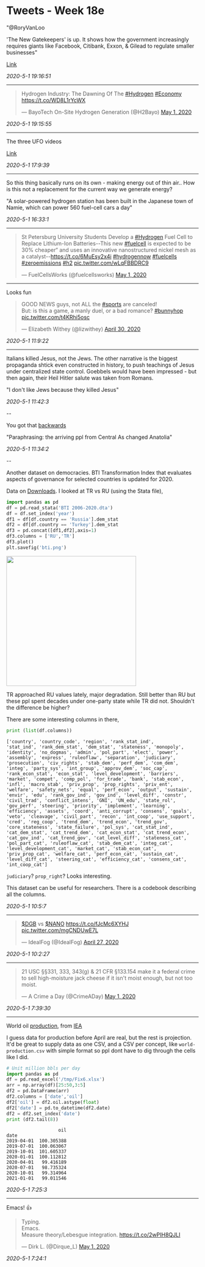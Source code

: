 # Tweets - Week 18e

"@RoryVanLoo

'The New Gatekeepers' is up. It shows how the government increasingly
requires giants like Facebook, Citibank, Exxon, & Gilead to regulate
smaller businesses"

[Link](https://mobile.twitter.com/RoryVanLoo/status/1255853230409625601)

*2020-5-1 19:16:51*

---

<blockquote class="twitter-tweet"><p lang="en" dir="ltr">Hydrogen Industry: The Dawning Of The <a href="https://twitter.com/hashtag/Hydrogen?src=hash&amp;ref_src=twsrc%5Etfw">#Hydrogen</a> <a href="https://twitter.com/hashtag/Economy?src=hash&amp;ref_src=twsrc%5Etfw">#Economy</a> <a href="https://t.co/WD8L1rYcWX">https://t.co/WD8L1rYcWX</a></p>&mdash; BayoTech On-Site Hydrogen Generation (@H2Bayo) <a href="https://twitter.com/H2Bayo/status/1256192516094939136?ref_src=twsrc%5Etfw">May 1, 2020</a></blockquote> <script async src="https://platform.twitter.com/widgets.js" charset="utf-8"></script>

*2020-5-1 19:15:55*

---

The three UFO videos

[Link](https://youtu.be/Q7jcBGLIpus)

*2020-5-1 17:9:39*

---

So this thing basically runs on its own - making energy out of thin
air.. How is this not a replacement for the current way we generate
energy?

"A solar-powered hydrogen station has been built in the Japanese town
of Namie, which can power 560 fuel-cell cars a day"

*2020-5-1 16:33:1*

---

<blockquote class="twitter-tweet"><p lang="en" dir="ltr">St Petersburg University Students Develop a <a href="https://twitter.com/hashtag/Hydrogen?src=hash&amp;ref_src=twsrc%5Etfw">#Hydrogen</a> Fuel Cell to Replace Lithium-Ion Batteries--This new <a href="https://twitter.com/hashtag/fuelcell?src=hash&amp;ref_src=twsrc%5Etfw">#fuelcell</a> is expected to be 30% cheaper“ and uses an innovative nanostructured nickel mesh as a catalyst--<a href="https://t.co/6MuEsy2x4i">https://t.co/6MuEsy2x4i</a> <a href="https://twitter.com/hashtag/hydrogennow?src=hash&amp;ref_src=twsrc%5Etfw">#hydrogennow</a> <a href="https://twitter.com/hashtag/fuelcells?src=hash&amp;ref_src=twsrc%5Etfw">#fuelcells</a> <a href="https://twitter.com/hashtag/zeroemissions?src=hash&amp;ref_src=twsrc%5Etfw">#zeroemissions</a> <a href="https://twitter.com/hashtag/h2?src=hash&amp;ref_src=twsrc%5Etfw">#h2</a> <a href="https://t.co/wLqFBBDRC9">pic.twitter.com/wLqFBBDRC9</a></p>&mdash; FuelCellsWorks (@fuelcellsworks) <a href="https://twitter.com/fuelcellsworks/status/1256199864578453511?ref_src=twsrc%5Etfw">May 1, 2020</a></blockquote> <script async src="https://platform.twitter.com/widgets.js" charset="utf-8"></script>

---

Looks fun

<blockquote class="twitter-tweet"><p lang="en" dir="ltr">GOOD NEWS guys, not ALL the <a href="https://twitter.com/hashtag/sports?src=hash&amp;ref_src=twsrc%5Etfw">#sports</a> are canceled!<br>But: is this a game, a manly duel, or a bad romance? <a href="https://twitter.com/hashtag/bunnyhop?src=hash&amp;ref_src=twsrc%5Etfw">#bunnyhop</a> <a href="https://t.co/t4KRhi5osc">pic.twitter.com/t4KRhi5osc</a></p>&mdash; Elizabeth Withey (@lizwithey) <a href="https://twitter.com/lizwithey/status/1255726551154360320?ref_src=twsrc%5Etfw">April 30, 2020</a></blockquote> <script async src="https://platform.twitter.com/widgets.js" charset="utf-8"></script>

*2020-5-1 11:9:22*

---

Italians killed Jesus, not the Jews. The other narrative is the
biggest propaganda shtick even constructed in history, to push
teachings of Jesus under centralized state control. Goebbels would
have been impressed - but then again, their Heil Hitler salute was
taken from Romans.

"I don't like Jews because they killed Jesus"

*2020-5-1 11:42:3*

--

You got that [backwards](https://muratk3n.github.io/thirdwave/en/2020/05/roman-anatolia.html)

"Paraphrasing: the arriving ppl from Central As changed Anatolia"

*2020-5-1 11:34:2*

--

Another dataset on democracies. BTI Transformation Index that
evaluates aspects of governance for selected countries is updated for
2020.

Data on [Downloads](https://www.bti-project.org/en/meta/downloads.html).  I
looked at TR vs RU (using the Stata file),

```python
import pandas as pd
df = pd.read_stata('BTI 2006-2020.dta')
df = df.set_index('year')
df1 = df[df.country == 'Russia'].dem_stat
df2 = df[df.country == 'Turkey'].dem_stat
df3 = pd.concat([df1,df2],axis=1)
df3.columns = ['RU','TR']
df3.plot()
plt.savefig('bti.png')
```

<img width="340"  src="https://pbs.twimg.com/media/EW6oGScWoAEtRYN?format=png&name=small"/>

TR approached RU values lately, major degradation. Still better than
RU but these ppl spent decades under one-party state while TR did
not. Shouldn't the difference be higher?

There are some interesting columns in there,

```python
print (list(df.columns))
```

```text
['country', 'country_code', 'region', 'rank_stat_ind',
'stat_ind', 'rank_dem_stat', 'dem_stat', 'stateness', 'monopoly',
'identity', 'no_dogmas', 'admin', 'pol_part', 'elect', 'power',
'assembly', 'express', 'ruleoflaw', 'separation', 'judiciary',
'prosecution', 'civ_rights', 'stab_dem', 'perf_dem', 'com_dem',
'integ', 'party_sys', 'int_group', 'approv_dem', 'soc_cap',
'rank_econ_stat', 'econ_stat', 'level_development', 'barriers',
'market', 'compet', 'comp_pol', 'for_trade', 'bank', 'stab_econ',
'infl', 'macro_stab', 'priv_prop', 'prop_rights', 'priv_ent',
'welfare', 'safety_nets', 'equal', 'perf_econ', 'output', 'sustain',
'envir', 'edu', 'rank_gov_ind', 'gov_ind', 'level_diff', 'constr',
'civil_trad', 'conflict_intens', 'GNI', 'UN_edu', 'state_rol',
'gov_perf', 'steering', 'priority', 'implement', 'learning',
'efficiency', 'assets', 'coord', 'anti_corrupt', 'consens', 'goals',
'veto', 'cleavage', 'civil_part', 'recon', 'int_coop', 'use_support',
'cred', 'reg_coop', 'trend_dem', 'trend_econ', 'trend_gov',
'core_stateness', 'state_failure', 'pol_sys', 'cat_stat_ind',
'cat_dem_stat', 'cat_trend_dem', 'cat_econ_stat', 'cat_trend_econ',
'cat_gov_ind', 'cat_trend_gov', 'cat_level_diff', 'stateness_cat',
'pol_part_cat', 'ruleoflaw_cat', 'stab_dem_cat', 'integ_cat',
'level_development_cat', 'market_cat', 'stab_econ_cat',
'priv_prop_cat', 'welfare_cat', 'perf_econ_cat', 'sustain_cat',
'level_diff_cat', 'steering_cat', 'efficiency_cat', 'consens_cat',
'int_coop_cat']
```

`judiciary`? `prop_right`? Looks interesting. 

This dataset can be useful for researchers. There is a codebook
describing all the columns.

*2020-5-1 10:5:7*

---

<blockquote class="twitter-tweet"><p lang="de" dir="ltr"><a href="https://twitter.com/search?q=%24DGB&amp;src=ctag&amp;ref_src=twsrc%5Etfw">$DGB</a> vs <a href="https://twitter.com/search?q=%24NANO&amp;src=ctag&amp;ref_src=twsrc%5Etfw">$NANO</a> <a href="https://t.co/fJcMc6XYHJ">https://t.co/fJcMc6XYHJ</a> <a href="https://t.co/mgCNDUwE7L">pic.twitter.com/mgCNDUwE7L</a></p>&mdash; IdealFog (@IdealFog) <a href="https://twitter.com/IdealFog/status/1254815512715919365?ref_src=twsrc%5Etfw">April 27, 2020</a></blockquote> <script async src="https://platform.twitter.com/widgets.js" charset="utf-8"></script>

*2020-5-1 10:2:27*

---

<blockquote class="twitter-tweet"><p lang="en" dir="ltr">21 USC §§331, 333, 343(g) &amp; 21 CFR §133.154 make it a federal crime to sell high-moisture jack cheese if it isn&#39;t moist enough, but not too moist.</p>&mdash; A Crime a Day (@CrimeADay) <a href="https://twitter.com/CrimeADay/status/1256061343167176705?ref_src=twsrc%5Etfw">May 1, 2020</a></blockquote> <script async src="https://platform.twitter.com/widgets.js" charset="utf-8"></script>

*2020-5-1 7:39:30*

---

World oil [production](https://www.eia.gov/outlooks/steo/xls/Fig6.xlsx), from [IEA](https://www.eia.gov/outlooks/steo/data.php) 

I guess data for production before April are real, but the rest is
projection. It'd be great to supply data as one CSV, and a CSV per
concept, like `world-production.csv` with simple format so ppl dont
have to dig through the cells like I did.

```python
# Unit million bbls per day
import pandas as pd
df = pd.read_excel('/tmp/Fix6.xlsx')
arr = np.array(df)[25:50,3:5]
df2 = pd.DataFrame(arr)
df2.columns = ['date','oil']
df2['oil'] = df2.oil.astype(float)
df2['date'] = pd.to_datetime(df2.date)
df2 = df2.set_index('date')
print (df2.tail(8))
```

```text
                   oil
date                  
2019-04-01  100.305388
2019-07-01  100.063067
2019-10-01  101.605337
2020-01-01  100.112812
2020-04-01   99.416189
2020-07-01   98.735324
2020-10-01   99.314964
2021-01-01   99.011546
```

*2020-5-1 7:25:3*

---

Emacs! 👍

<blockquote class="twitter-tweet"><p lang="en" dir="ltr">Typing.<br>Emacs.<br>Measure theory/Lebesgue integration. <a href="https://t.co/2wPIH8QJLI">https://t.co/2wPIH8QJLI</a></p>&mdash; Dirk L. (@Dirque_L) <a href="https://twitter.com/Dirque_L/status/1256257898050658304?ref_src=twsrc%5Etfw">May 1, 2020</a></blockquote> <script async src="https://platform.twitter.com/widgets.js" charset="utf-8"></script>

*2020-5-1 7:24:1*

